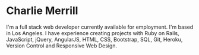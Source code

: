# Charlie Merrill

I'm a full stack web developer currently available for employment. I'm based in Los Angeles. I have experience creating projects with Ruby on Rails, JavaScript, jQuery, AngularJS, HTML, CSS, Bootstrap, SQL, Git, Heroku, Version Control and Responsive Web Design.
